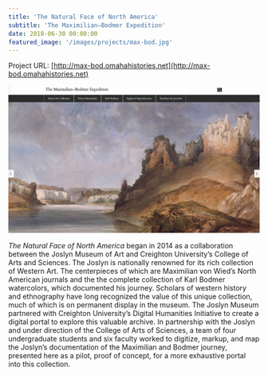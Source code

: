 ```yaml
---
title: 'The Natural Face of North America'
subtitle: 'The Maximilian–Bodmer Expedition'
date: 2018-06-30 00:00:00
featured_image: '/images/projects/max-bod.jpg'
---
```


Project URL: [http://max-bod.omahahistories.net](http://max-bod.omahahistories.net)

![](/images/projects/max-bod.jpg)

*The Natural Face of North America* began in 2014 as a collaboration between the Joslyn Museum of Art and Creighton University’s College of Arts and Sciences. The Joslyn is nationally renowned for its rich collection of Western Art. The centerpieces of which are Maximilian von Wied’s North American journals and the the complete collection of Karl Bodmer watercolors, which documented his journey. Scholars of western history and ethnography have long recognized the value of this unique collection, much of which is on permanent display in the museum. The Joslyn Museum partnered with Creighton University’s Digital Humanities Initiative to create a digital portal to explore this valuable archive. In partnership with the Joslyn and under direction of the College of Arts of Sciences, a team of four undergraduate students and six faculty worked to digitize, markup, and map the Joslyn’s documentation of the Maximilian and Bodmer journey, presented here as a pilot, proof of concept, for a more exhaustive portal into this collection.